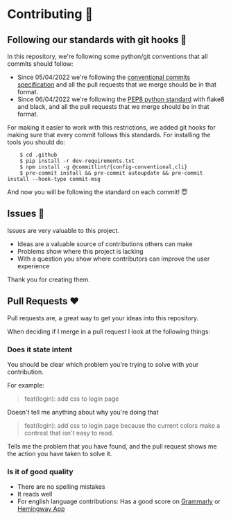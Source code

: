 # Contributing 👫

## Following our standards with git hooks 🌲
In this repository, we're following some python/git conventions that all commits should follow:
 * Since 05/04/2022 we're following the [conventional commits specification](https://www.conventionalcommits.org/en/v1.0.0/) and all the pull requests that we merge should be in that format.
 * Since 06/04/2022 we're following the [PEP8 python standard](https://peps.python.org/pep-0008/) with flake8 and black, and all the pull requests that we merge should be in that format.
 
For making it easier to work with this restrictions, we added git hooks for making sure that every commit follows this standards. For installing the tools you should do:

```
    $ cd .github
    $ pip install -r dev-requirements.txt
    $ npm install -g @commitlint/{config-conventional,cli}
    $ pre-commit install && pre-commit autoupdate && pre-commit install --hook-type commit-msg
```

And now you will be following the standard on each commit! 😇

## Issues 🚩

Issues are very valuable to this project.

  - Ideas are a valuable source of contributions others can make
  - Problems show where this project is lacking
  - With a question you show where contributors can improve the user
    experience

Thank you for creating them.

## Pull Requests ❤️

Pull requests are, a great way to get your ideas into this repository.

When deciding if I merge in a pull request I look at the following
things:

### Does it state intent

You should be clear which problem you're trying to solve with your
contribution.

For example:

> feat(login): add css to login page

Doesn't tell me anything about why you're doing that

> feat(login): add css to login page because the current colors
> make a contrast that isn't easy to read.

Tells me the problem that you have found, and the pull request shows me
the action you have taken to solve it.

### Is it of good quality

  - There are no spelling mistakes
  - It reads well
  - For english language contributions: Has a good score on
    [Grammarly](https://www.grammarly.com) or [Hemingway
    App](https://www.hemingwayapp.com/)
